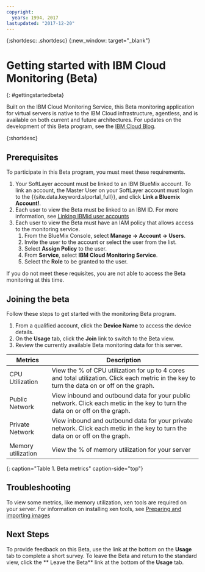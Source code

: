 ```yaml
---
copyright:
  years: 1994, 2017
lastupdated: "2017-12-20"
---
```


{:shortdesc: .shortdesc}
{:new_window: target="_blank"}
# Getting started with IBM Cloud Monitoring (Beta)

{: #gettingstartedbeta}

Built on the IBM Cloud Monitoring Service, this Beta monitoring application for virtual servers is native to the IBM Cloud infrastructure, agentless, and is available on both current and future architectures. For updates on the development of this Beta program, see the [IBM Cloud Blog](https://www.ibm.com/blogs/bluemix/2017/12/beta-release-new-vsi-monitoring-tool-ibm-cloud/).

{:shortdesc}

## Prerequisites

To participate in this Beta program, you must meet these requirements.
1. Your SoftLayer account must be linked to an IBM BlueMix account. To link an account, the Master User on your SoftLayer account must login to the {{site.data.keyword.slportal_full}}, and click **Link a Bluemix Account!**.
2. Each user to view the Beta must be linked to an IBM ID. For more information, see [Linking IBMid user accounts](../../account/softlayerlink.html#link_user_accounts)
3. Each user to view the Beta must have an IAM policy that allows access to the monitoring service. 
   1. From the BlueMix Console,  select **Manage -> Account -> Users**.
   2. Invite the user to the account or select the user from the list.
   3. Select **Assign Policy** to the user.
   4. From **Service**, select **IBM Cloud Monitoring Service**. 
   5. Select the **Role** to be granted to the user.

If you do not meet these requisites, you are not able to access the Beta monitoring at this time.


## Joining the beta

Follow these steps to get started with the monitoring Beta program.

1. From a qualified account, click the **Device Name** to access the device details.
2. On the **Usage** tab, click the **Join** link to switch to the Beta view.
3. Review the currently available Beta monitoring data for this server.

|              Metrics                                      |  Description                                        |
| --------------------------------------------------------- | --------------------------------------------------- |
|CPU Utilization                                            |   View the % of CPU utilization for up to 4 cores and total utilization. Click each    metric in the key to turn the data on or off on the graph.
|Public Network                                             |   View inbound and outbound data for your public network. Click each metic in the key to turn the data on or off on the graph.       |
|Private Network                                            |   View inbound and outbound data for your private network. Click each metic in the key to turn the data on or off on the graph.           |
|Memory utilization     | View the % of memory utilization for your server     |
{: caption="Table 1. Beta metrics" caption-side="top"}   


## Troubleshooting
To view some metrics, like memory utilization, xen tools are required on your server. For information on installing xen tools, see [Preparing and importing images](../image-templates/import-image.html#preparing-and-importing-images)

## Next Steps
To provide feedback on this Beta, use the link at the bottom on the **Usage** tab to complete a short survey. To leave the Beta and return to the standard view, click the ** Leave the Beta** link at the bottom of the **Usage** tab.


